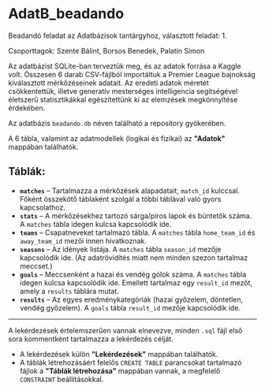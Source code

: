 # AdatB_beadando
Beadandó feladat az Adatbázisok tantárgyhoz, választott feladat: 1. 

Csoporttagok: Szente Bálint, Borsos Benedek, Palatin Simon

Az adatbázist SQLite-ban terveztük meg, és az adatok forrása a Kaggle volt. Összesen 6 darab CSV-fájlból importáltuk a Premier League bajnokság kiválasztott mérkőzéseinek adatait. Az eredeti adatok méretét csökkentettük, illetve generatív mesterséges intelligencia segítségével életszerű statisztikákkal egészítettünk ki az elemzések megkönnyítése érdekében.

Az adatbázis `beadando.db` néven található a repository gyökerében.

A 6 tábla, valamint az adatmodellek (logikai és fizikai) az **"Adatok"** mappában találhatók.

## Táblák:

- **`matches`** – Tartalmazza a mérkőzések alapadatait, `match_id` kulccsal. Főként összekötő táblaként szolgál a többi táblával való gyors kapcsolathoz.
- **`stats`** – A mérkőzésekhez tartozó sárga/piros lapok és büntetők száma. A `matches` tábla idegen kulcsa kapcsolódik ide.
- **`teams`** – Csapatneveket tartalmazó tábla. A `matches` tábla `home_team_id` és `away_team_id` mezői innen hivatkoznak.
- **`seasons`** – Az idények listája. A `matches` tábla `season_id` mezője kapcsolódik ide. (Az adatrövidítés miatt nem minden szezon tartalmaz meccset.)
- **`goals`** – Meccsenként a hazai és vendég gólok száma. A `matches` tábla idegen kulcsa kapcsolódik ide. Emellett tartalmaz egy `result_id` mezőt, amely a `results` táblára mutat.
- **`results`** – Az egyes eredménykategóriák (hazai győzelem, döntetlen, vendég győzelem). A `goals` tábla `result_id` mezője kapcsolódik ide.

---

A lekérdezések értelemszerűen vannak elnevezve, minden `.sql` fájl első sora kommentként tartalmazza a lekérdezés célját.

- A lekérdezések külön **"Lekérdezések"** mappában találhatók.
- A táblák létrehozásáért felelős `CREATE TABLE` parancsokat tartalmazó fájlok a **"Táblák létrehozása"** mappában vannak, a megfelelő `CONSTRAINT` beállításokkal.

